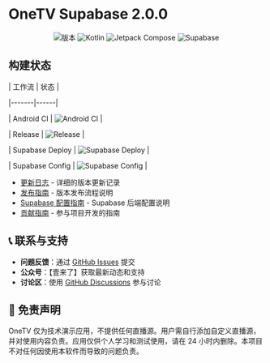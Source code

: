 # OneTV Supabase 2.0.0

<div align="center">

![版本](https://img.shields.io/badge/版本-2.0.0-blue)
![Kotlin](https://img.shields.io/badge/Kotlin-2.1.10-blue.svg?logo=kotlin)
![Jetpack Compose](https://img.shields.io/badge/Jetpack%20Compose-Latest-brightgreen.svg?logo=jetpack-compose)
![Supabase](https://img.shields.io/badge/Supabase-2.0-green.svg?logo=supabase)

</div>

## 构建状态



| 工作流 | 状态 |

|-------|------|

| Android CI | ![Android CI](https://github.com/HaoHaoKanYa/OneTV_Supabase/actions/workflows/android.yml/badge.svg) |

| Release | ![Release](https://github.com/HaoHaoKanYa/OneTV_Supabase/actions/workflows/release.yaml/badge.svg) |

| Supabase Deploy | ![Supabase Deploy](https://github.com/HaoHaoKanYa/OneTV_Supabase/actions/workflows/supabase-deploy.yml/badge.svg) |

| Supabase Config | ![Supabase Config](https://github.com/HaoHaoKanYa/OneTV_Supabase/actions/workflows/check-supabase-config.yml/badge.svg) |





- [更新日志](CHANGELOG.md) - 详细的版本更新记录
- [发布指南](RELEASE_GUIDE.md) - 版本发布流程说明
- [Supabase 配置指南](supabase/README.md) - Supabase 后端配置说明
- [贡献指南](CONTRIBUTING.md) - 参与项目开发的指南

## 📞 联系与支持

- **问题反馈**：通过 [GitHub Issues](https://github.com/HaoHaoKanYa/OneTV_Supabase/issues) 提交
- **公众号**：【壹来了】获取最新动态和支持
- **讨论区**：使用 [GitHub Discussions](https://github.com/HaoHaoKanYa/OneTV_Supabase/discussions) 参与讨论

## 📝 免责声明

OneTV 仅为技术演示应用，不提供任何直播源。用户需自行添加自定义直播源，并对使用内容负责。应用仅供个人学习和测试使用，请在 24 小时内删除。本项目不对任何因使用本软件而导致的问题负责。
